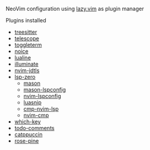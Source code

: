 NeoVim configuration using [lazy.vim](https://github.com/folke/lazy.nvim) as plugin manager

Plugins installed

- [treesitter](https://github.com/nvim-treesitter/nvim-treesitter)
- [telescope](https://github.com/nvim-telescope/telescope.nvim)
- [toggleterm](https://github.com/akinsho/toggleterm.nvim)
- [noice](https://github.com/folke/noice.nvim)
- [lualine](https://github.com/nvim-lualine/lualine.nvim)
- [illuminate](https://github.com/RRethy/vim-illuminate)
- [nvim-jdtls](https://github.com/mfussenegger/nvim-jdtls)
- [lsp-zero](https://github.com/VonHeikemen/lsp-zero.nvim)
    - [mason](https://github.com/williamboman/mason.nvim)
    - [mason-lspconfig](https://github.com/williamboman/mason-lspconfig.nvim)
    - [nvim-lspconfig](https://github.com/neovim/nvim-lspconfig)
    - [luasnip](https://github.com/L3MON4D3/LuaSnip)
    - [cmp-nvim-lsp](https://github.com/hrsh7th/cmp-nvim-lsp)
    - [nvim-cmp](https://github.com/hrsh7th/nvim-cmp)
- [which-key](https://github.com/folke/which-key.nvim)
- [todo-comments](https://github.com/folke/todo-comments.nvim)
- [catppuccin](https://github.com/catppuccin/nvim)
- [rose-pine](https://github.com/rose-pine/neovim)

